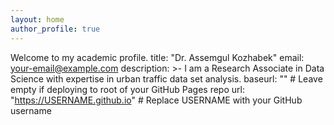 ```yaml
---
layout: home
author_profile: true
---
```


Welcome to my academic profile.
title: "Dr. Assemgul Kozhabek"
email: your-email@example.com
description: >-
  I am a Research Associate in Data Science with expertise in urban traffic data set analysis.
baseurl: "" # Leave empty if deploying to root of your GitHub Pages repo
url: "https://USERNAME.github.io" # Replace USERNAME with your GitHub username
